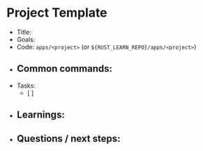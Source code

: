 # Project Template

- Title:
- Goals:
- Code: `apps/<project>` (or `${RUST_LEARN_REPO}/apps/<project>`)
- Common commands:
  - 
- Tasks:
  - [ ] 
- Learnings:
  - 
- Questions / next steps:
  - 
